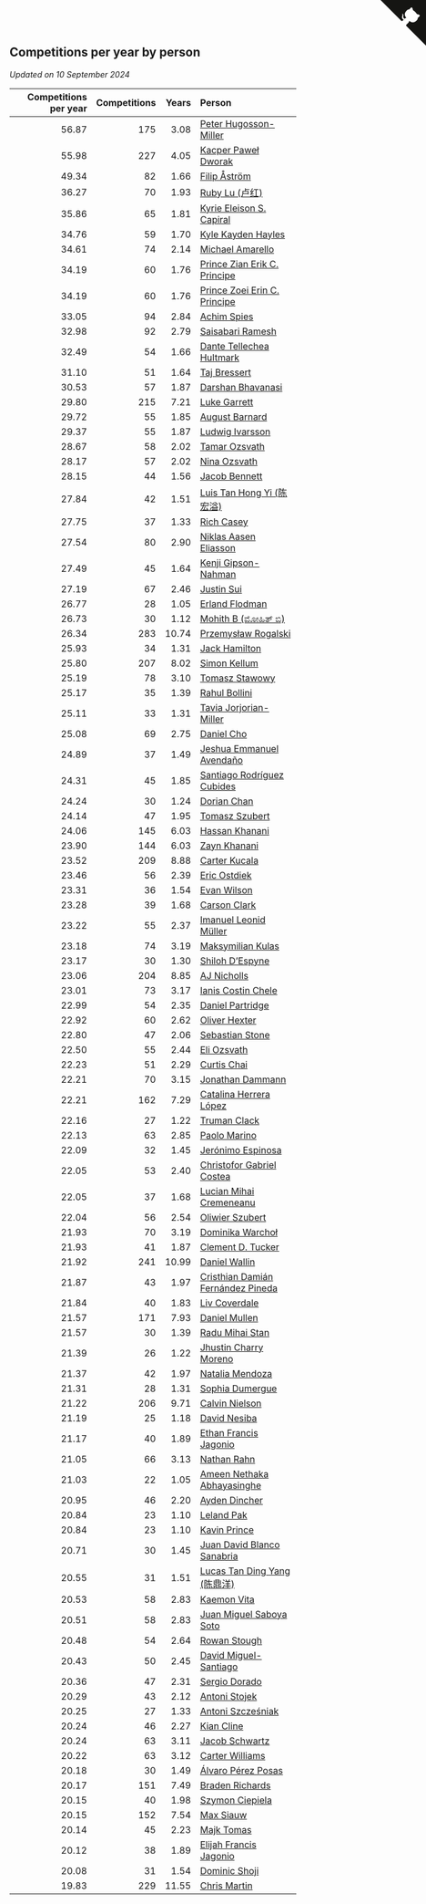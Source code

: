 ## Competitions per year by person

*Updated on 10 September 2024*

| Competitions per year | Competitions | Years | Person |
| ---: | ---: | ---: | :--- |
| 56.87 | 175 | 3.08 | [Peter Hugosson-Miller](https://www.worldcubeassociation.org/persons/2021HUGO01) |
| 55.98 | 227 | 4.05 | [Kacper Paweł Dworak](https://www.worldcubeassociation.org/persons/2020DWOR01) |
| 49.34 | 82 | 1.66 | [Filip Åström](https://www.worldcubeassociation.org/persons/2023ASTR01) |
| 36.27 | 70 | 1.93 | [Ruby Lu (卢红)](https://www.worldcubeassociation.org/persons/2022LURU01) |
| 35.86 | 65 | 1.81 | [Kyrie Eleison S. Capiral](https://www.worldcubeassociation.org/persons/2022CAPI02) |
| 34.76 | 59 | 1.70 | [Kyle Kayden Hayles](https://www.worldcubeassociation.org/persons/2022HAYL02) |
| 34.61 | 74 | 2.14 | [Michael Amarello](https://www.worldcubeassociation.org/persons/2022AMAR09) |
| 34.19 | 60 | 1.76 | [Prince Zian Erik C. Principe](https://www.worldcubeassociation.org/persons/2022PRIN08) |
| 34.19 | 60 | 1.76 | [Prince Zoei Erin C. Principe](https://www.worldcubeassociation.org/persons/2022PRIN09) |
| 33.05 | 94 | 2.84 | [Achim Spies](https://www.worldcubeassociation.org/persons/2021SPIE01) |
| 32.98 | 92 | 2.79 | [Saisabari Ramesh](https://www.worldcubeassociation.org/persons/2021RAME01) |
| 32.49 | 54 | 1.66 | [Dante Tellechea Hultmark](https://www.worldcubeassociation.org/persons/2023HULT01) |
| 31.10 | 51 | 1.64 | [Taj Bressert](https://www.worldcubeassociation.org/persons/2023BRES01) |
| 30.53 | 57 | 1.87 | [Darshan Bhavanasi](https://www.worldcubeassociation.org/persons/2022BHAV01) |
| 29.80 | 215 | 7.21 | [Luke Garrett](https://www.worldcubeassociation.org/persons/2017GARR05) |
| 29.72 | 55 | 1.85 | [August Barnard](https://www.worldcubeassociation.org/persons/2022BARN21) |
| 29.37 | 55 | 1.87 | [Ludwig Ivarsson](https://www.worldcubeassociation.org/persons/2022IVAR01) |
| 28.67 | 58 | 2.02 | [Tamar Ozsvath](https://www.worldcubeassociation.org/persons/2022OZSV04) |
| 28.17 | 57 | 2.02 | [Nina Ozsvath](https://www.worldcubeassociation.org/persons/2022OZSV03) |
| 28.15 | 44 | 1.56 | [Jacob Bennett](https://www.worldcubeassociation.org/persons/2023BENN04) |
| 27.84 | 42 | 1.51 | [Luis Tan Hong Yi (陈宏溢)](https://www.worldcubeassociation.org/persons/2023YILU01) |
| 27.75 | 37 | 1.33 | [Rich Casey](https://www.worldcubeassociation.org/persons/2023CASE06) |
| 27.54 | 80 | 2.90 | [Niklas Aasen Eliasson](https://www.worldcubeassociation.org/persons/2021ELIA01) |
| 27.49 | 45 | 1.64 | [Kenji Gipson-Nahman](https://www.worldcubeassociation.org/persons/2023GIPS01) |
| 27.19 | 67 | 2.46 | [Justin Sui](https://www.worldcubeassociation.org/persons/2022SUIJ01) |
| 26.77 | 28 | 1.05 | [Erland Flodman](https://www.worldcubeassociation.org/persons/2023FLOD01) |
| 26.73 | 30 | 1.12 | [Mohith B (ಮೋಹಿತ್ ಬಿ)](https://www.worldcubeassociation.org/persons/2023BMOH01) |
| 26.34 | 283 | 10.74 | [Przemysław Rogalski](https://www.worldcubeassociation.org/persons/2013ROGA02) |
| 25.93 | 34 | 1.31 | [Jack Hamilton](https://www.worldcubeassociation.org/persons/2023HAMI08) |
| 25.80 | 207 | 8.02 | [Simon Kellum](https://www.worldcubeassociation.org/persons/2016KELL12) |
| 25.19 | 78 | 3.10 | [Tomasz Stawowy](https://www.worldcubeassociation.org/persons/2021STAW01) |
| 25.17 | 35 | 1.39 | [Rahul Bollini](https://www.worldcubeassociation.org/persons/2023BOLL01) |
| 25.11 | 33 | 1.31 | [Tavia Jorjorian-Miller](https://www.worldcubeassociation.org/persons/2023JORJ01) |
| 25.08 | 69 | 2.75 | [Daniel Cho](https://www.worldcubeassociation.org/persons/2021CHOD01) |
| 24.89 | 37 | 1.49 | [Jeshua Emmanuel Avendaño](https://www.worldcubeassociation.org/persons/2023AVEN01) |
| 24.31 | 45 | 1.85 | [Santiago Rodríguez Cubides](https://www.worldcubeassociation.org/persons/2022CUBI01) |
| 24.24 | 30 | 1.24 | [Dorian Chan](https://www.worldcubeassociation.org/persons/2023DORI01) |
| 24.14 | 47 | 1.95 | [Tomasz Szubert](https://www.worldcubeassociation.org/persons/2022SZUB02) |
| 24.06 | 145 | 6.03 | [Hassan Khanani](https://www.worldcubeassociation.org/persons/2018KHAN26) |
| 23.90 | 144 | 6.03 | [Zayn Khanani](https://www.worldcubeassociation.org/persons/2018KHAN28) |
| 23.52 | 209 | 8.88 | [Carter Kucala](https://www.worldcubeassociation.org/persons/2015KUCA01) |
| 23.46 | 56 | 2.39 | [Eric Ostdiek](https://www.worldcubeassociation.org/persons/2022OSTD01) |
| 23.31 | 36 | 1.54 | [Evan Wilson](https://www.worldcubeassociation.org/persons/2023WILS11) |
| 23.28 | 39 | 1.68 | [Carson Clark](https://www.worldcubeassociation.org/persons/2023CLAR02) |
| 23.22 | 55 | 2.37 | [Imanuel Leonid Müller](https://www.worldcubeassociation.org/persons/2022MULL02) |
| 23.18 | 74 | 3.19 | [Maksymilian Kulas](https://www.worldcubeassociation.org/persons/2021KULA02) |
| 23.17 | 30 | 1.30 | [Shiloh D’Espyne](https://www.worldcubeassociation.org/persons/2023DESP01) |
| 23.06 | 204 | 8.85 | [AJ Nicholls](https://www.worldcubeassociation.org/persons/2015NICH04) |
| 23.01 | 73 | 3.17 | [Ianis Costin Chele](https://www.worldcubeassociation.org/persons/2021CHEL01) |
| 22.99 | 54 | 2.35 | [Daniel Partridge](https://www.worldcubeassociation.org/persons/2022PART02) |
| 22.92 | 60 | 2.62 | [Oliver Hexter](https://www.worldcubeassociation.org/persons/2022HEXT01) |
| 22.80 | 47 | 2.06 | [Sebastian Stone](https://www.worldcubeassociation.org/persons/2022STON09) |
| 22.50 | 55 | 2.44 | [Eli Ozsvath](https://www.worldcubeassociation.org/persons/2022OZSV01) |
| 22.23 | 51 | 2.29 | [Curtis Chai](https://www.worldcubeassociation.org/persons/2022CHAI02) |
| 22.21 | 70 | 3.15 | [Jonathan Dammann](https://www.worldcubeassociation.org/persons/2021DAMM01) |
| 22.21 | 162 | 7.29 | [Catalina Herrera López](https://www.worldcubeassociation.org/persons/2017LOPE31) |
| 22.16 | 27 | 1.22 | [Truman Clack](https://www.worldcubeassociation.org/persons/2023CLAC02) |
| 22.13 | 63 | 2.85 | [Paolo Marino](https://www.worldcubeassociation.org/persons/2021MARI04) |
| 22.09 | 32 | 1.45 | [Jerónimo Espinosa](https://www.worldcubeassociation.org/persons/2023ESPI07) |
| 22.05 | 53 | 2.40 | [Christofor Gabriel Costea](https://www.worldcubeassociation.org/persons/2022COST03) |
| 22.05 | 37 | 1.68 | [Lucian Mihai Cremeneanu](https://www.worldcubeassociation.org/persons/2023CREM01) |
| 22.04 | 56 | 2.54 | [Oliwier Szubert](https://www.worldcubeassociation.org/persons/2022SZUB01) |
| 21.93 | 70 | 3.19 | [Dominika Warchoł](https://www.worldcubeassociation.org/persons/2021WARC01) |
| 21.93 | 41 | 1.87 | [Clement D. Tucker](https://www.worldcubeassociation.org/persons/2022TUCK09) |
| 21.92 | 241 | 10.99 | [Daniel Wallin](https://www.worldcubeassociation.org/persons/2013WALL03) |
| 21.87 | 43 | 1.97 | [Cristhian Damián Fernández Pineda](https://www.worldcubeassociation.org/persons/2022PINE05) |
| 21.84 | 40 | 1.83 | [Liv Coverdale](https://www.worldcubeassociation.org/persons/2022COVE02) |
| 21.57 | 171 | 7.93 | [Daniel Mullen](https://www.worldcubeassociation.org/persons/2016MULL04) |
| 21.57 | 30 | 1.39 | [Radu Mihai Stan](https://www.worldcubeassociation.org/persons/2023STAN09) |
| 21.39 | 26 | 1.22 | [Jhustin Charry Moreno](https://www.worldcubeassociation.org/persons/2023MORE20) |
| 21.37 | 42 | 1.97 | [Natalia Mendoza](https://www.worldcubeassociation.org/persons/2022MEND24) |
| 21.31 | 28 | 1.31 | [Sophia Dumergue](https://www.worldcubeassociation.org/persons/2023DUME02) |
| 21.22 | 206 | 9.71 | [Calvin Nielson](https://www.worldcubeassociation.org/persons/2014NIEL03) |
| 21.19 | 25 | 1.18 | [David Nesiba](https://www.worldcubeassociation.org/persons/2023NESI01) |
| 21.17 | 40 | 1.89 | [Ethan Francis Jagonio](https://www.worldcubeassociation.org/persons/2022JAGO03) |
| 21.05 | 66 | 3.13 | [Nathan Rahn](https://www.worldcubeassociation.org/persons/2021RAHN01) |
| 21.03 | 22 | 1.05 | [Ameen Nethaka Abhayasinghe](https://www.worldcubeassociation.org/persons/2023ABHA02) |
| 20.95 | 46 | 2.20 | [Ayden Dincher](https://www.worldcubeassociation.org/persons/2022DINC01) |
| 20.84 | 23 | 1.10 | [Leland Pak](https://www.worldcubeassociation.org/persons/2023PAKL02) |
| 20.84 | 23 | 1.10 | [Kavin Prince](https://www.worldcubeassociation.org/persons/2023PRIN02) |
| 20.71 | 30 | 1.45 | [Juan David Blanco Sanabria](https://www.worldcubeassociation.org/persons/2023SANA04) |
| 20.55 | 31 | 1.51 | [Lucas Tan Ding Yang (陈鼎洋)](https://www.worldcubeassociation.org/persons/2023YANG10) |
| 20.53 | 58 | 2.83 | [Kaemon Vita](https://www.worldcubeassociation.org/persons/2021VITA01) |
| 20.51 | 58 | 2.83 | [Juan Miguel Saboya Soto](https://www.worldcubeassociation.org/persons/2021SOTO01) |
| 20.48 | 54 | 2.64 | [Rowan Stough](https://www.worldcubeassociation.org/persons/2022STOU01) |
| 20.43 | 50 | 2.45 | [David Miguel-Santiago](https://www.worldcubeassociation.org/persons/2022MIGU02) |
| 20.36 | 47 | 2.31 | [Sergio Dorado](https://www.worldcubeassociation.org/persons/2022CORR05) |
| 20.29 | 43 | 2.12 | [Antoni Stojek](https://www.worldcubeassociation.org/persons/2022STOJ03) |
| 20.25 | 27 | 1.33 | [Antoni Szcześniak](https://www.worldcubeassociation.org/persons/2023SZCZ04) |
| 20.24 | 46 | 2.27 | [Kian Cline](https://www.worldcubeassociation.org/persons/2022CLIN01) |
| 20.24 | 63 | 3.11 | [Jacob Schwartz](https://www.worldcubeassociation.org/persons/2021SCHW01) |
| 20.22 | 63 | 3.12 | [Carter Williams](https://www.worldcubeassociation.org/persons/2021WILL06) |
| 20.18 | 30 | 1.49 | [Álvaro Pérez Posas](https://www.worldcubeassociation.org/persons/2023POSA01) |
| 20.17 | 151 | 7.49 | [Braden Richards](https://www.worldcubeassociation.org/persons/2017RICH02) |
| 20.15 | 40 | 1.98 | [Szymon Ciepiela](https://www.worldcubeassociation.org/persons/2022CIEP01) |
| 20.15 | 152 | 7.54 | [Max Siauw](https://www.worldcubeassociation.org/persons/2017SIAU02) |
| 20.14 | 45 | 2.23 | [Majk Tomas](https://www.worldcubeassociation.org/persons/2022TOMA05) |
| 20.12 | 38 | 1.89 | [Elijah Francis Jagonio](https://www.worldcubeassociation.org/persons/2022JAGO02) |
| 20.08 | 31 | 1.54 | [Dominic Shoji](https://www.worldcubeassociation.org/persons/2023SHOJ01) |
| 19.83 | 229 | 11.55 | [Chris Martin](https://www.worldcubeassociation.org/persons/2013MART03) |


<a href="https://github.com/jonatanklosko/wca_statistics" class="github-corner" aria-label="View source on Github"><svg width="80" height="80" viewBox="0 0 250 250" style="fill:#151513; color:#fff; position: absolute; top: 0; border: 0; right: 0;" aria-hidden="true"><path d="M0,0 L115,115 L130,115 L142,142 L250,250 L250,0 Z"></path><path d="M128.3,109.0 C113.8,99.7 119.0,89.6 119.0,89.6 C122.0,82.7 120.5,78.6 120.5,78.6 C119.2,72.0 123.4,76.3 123.4,76.3 C127.3,80.9 125.5,87.3 125.5,87.3 C122.9,97.6 130.6,101.9 134.4,103.2" fill="currentColor" style="transform-origin: 130px 106px;" class="octo-arm"></path><path d="M115.0,115.0 C114.9,115.1 118.7,116.5 119.8,115.4 L133.7,101.6 C136.9,99.2 139.9,98.4 142.2,98.6 C133.8,88.0 127.5,74.4 143.8,58.0 C148.5,53.4 154.0,51.2 159.7,51.0 C160.3,49.4 163.2,43.6 171.4,40.1 C171.4,40.1 176.1,42.5 178.8,56.2 C183.1,58.6 187.2,61.8 190.9,65.4 C194.5,69.0 197.7,73.2 200.1,77.6 C213.8,80.2 216.3,84.9 216.3,84.9 C212.7,93.1 206.9,96.0 205.4,96.6 C205.1,102.4 203.0,107.8 198.3,112.5 C181.9,128.9 168.3,122.5 157.7,114.1 C157.9,116.9 156.7,120.9 152.7,124.9 L141.0,136.5 C139.8,137.7 141.6,141.9 141.8,141.8 Z" fill="currentColor" class="octo-body"></path></svg></a><style>.github-corner:hover .octo-arm{animation:octocat-wave 560ms ease-in-out}@keyframes octocat-wave{0%,100%{transform:rotate(0)}20%,60%{transform:rotate(-25deg)}40%,80%{transform:rotate(10deg)}}@media (max-width:500px){.github-corner:hover .octo-arm{animation:none}.github-corner .octo-arm{animation:octocat-wave 560ms ease-in-out}}</style>
